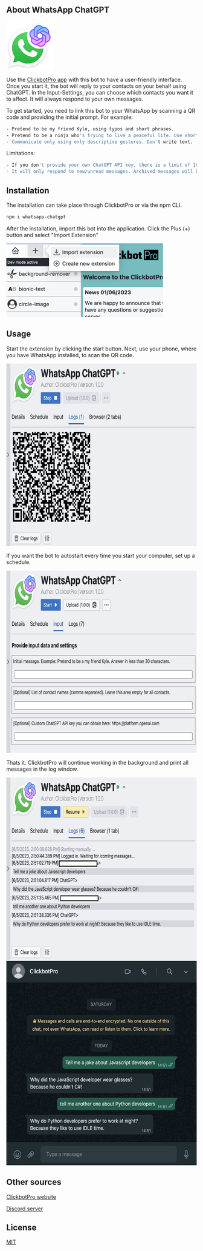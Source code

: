 ## About WhatsApp ChatGPT

<img src="icon.png" width="128" height="128" />

Use the [ClickbotPro app](https://clickbot.pro) with this bot to have a user-friendly interface. Once you start it, the bot will reply to your contacts on your behalf using ChatGPT. In the Input-Settings, you can choose which contacts you want it to affect. It will always respond to your own messages.

To get started, you need to link this bot to your WhatsApp by scanning a QR code and providing the initial prompt.
For example:
```bash
- Pretend to be my friend Kyle, using typos and short phrases.
- Pretend to be a ninja who's trying to live a peaceful life. Use short answers. Stay in character forever.
- Communicate only using only descriptive gestures. Don't write text.
```

Limitations:
```bash
- If you don't provide your own ChatGPT API key, there is a limit of 100 messages per day.
- It will only respond to new/unread messages. Archived messages will be ignored.
```

## Installation

The installation can take place through ClickbotPro or via the npm CLI.

```bash
npm i whatsapp-chatgpt
```

After the installation, import this bot into the application. Click the Plus (+) button and select "Import Extension"

<img src="public/importExtension.png" width="415" height="194" />

## Usage

Start the extension by clicking the start button. Next, use your phone, where you have WhatsApp installed, to scan the QR code.

<img src="screenshot_1.jpg" width="716" height="481"/>

If you want the bot to autostart every time you start your computer, set up a schedule.

<img src="screenshot_2.jpg" width="716" height="481"/>

Thats it. ClickbotPro will continue working in the background and print all messages in the log window.

<img src="screenshot_3.jpg" width="716" height="481"/>

<img src="screenshot_4.jpg" width="586" height="539"/>

## Other sources

[ClickbotPro website](https://clickbot.pro)

[Discord server](https://discord.gg/CNh88zDTPh)

## License

[MIT](https://choosealicense.com/licenses/mit/)
